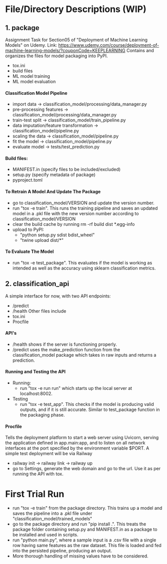 # File/Directory Descriptions (WIP)

## 1. package 
Assignment Task for Section05 of "Deployment of Machine Learning Models" on Udemy.
Link: https://www.udemy.com/course/deployment-of-machine-learning-models/?couponCode=KEEPLEARNING
Contains and organizes the files for model packaging into PyPI. 
- tox.ini
- build files
- ML model training 
- ML model evaluation

#### Classification Model Pipeline
- import data -> classification_model/processing/data_manager.py
- pre-processing features -> classification_model/processing/data_manager.py
- train-test split -> classification_model/train_pipeline.py
- data imputation/feature transformation -> classification_model/pipeline.py
- scaling the data -> classification_model/pipeline.py
- fit the model -> classification_model/pipeline.py
- evaluate model -> tests/test_prediction.py

#### Build files:
- MANIFEST.in (specify files to be included/excluded)
- setup.py (specify metadata of package)
- pyproject.toml

#### To Retrain A Model And Update The Package
- go to classification_model/VERSION and update the version number. 
- run "tox -e train". This runs the training pipeline and saves an updated model in a .pkl file with the 
new version number according to classification_model/VERSION
- clear the build cache by running rm -rf build dist *.egg-info
- upload to PyPI: 
    - "python setup.py sdist bdist_wheel"
    - "twine upload dist/*"

#### To Evaluate The Model
- run "tox -e test_package". This evaluates if the model is working as intended as well as the accuracy using 
sklearn classification metrics.

## 2. classification_api
A simple interface for now, with two API endpoints:
- /predict
- /health
Other files include
- tox.ini
- Procfile

#### API's
- /health shows if the server is functioning properly.
- /predict uses the make_prediction function from the classification_model package which takes in raw inputs 
and returns a prediction.

#### Running and Testing the API
- Running:
    - run "tox -e run run" which starts up the local server at localhost:8002. 
- Testing
    - run "tox -e test_app". This checks if the model is producing valid outputs, and if it is still accurate. Similar to 
    test_package function in the packaging phase.

#### Procfile
Tells the deployment platform to start a web server using Uvicorn, serving the application defined in app.main:app, and to listen on all network interfaces at the port specified by the environment variable $PORT. 
A simple test deployment will be via Railway
- railway init -> railway link -> railway up
- go to Settings, generate the web domain and go to the url. Use it as per running the API with tox.


# First Trial Run
- run "tox -e train" from the package directory. This trains up a model and saves the pipeline into a .pkl file under "classification_model/trained_models"
- go to the package directory and run "pip install .". This treats the package folder containing setup.py and MANIFEST.in as a package to be installed and used in scripts.
- run "python main.py", where a sample input is a .csv file with a single row having same features as the raw dataset. This file is loaded and fed into the persisted pipeline, producing an output.
- More thorough handling of missing values have to be considered.






